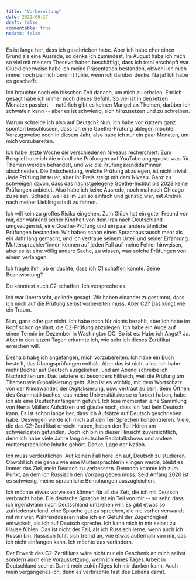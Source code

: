```yaml
---
title: "Vorbereitung"
date: 2022-09-27
draft: false
commentable: true
nodate: false
---
```

Es ist lange her, dass ich geschrieben habe. Aber ich habe eher einen Grund als eine Ausrede, so denke ich zumindest. Im August habe ich mich so viel mit meinem Thesevorhaben beschäftigt, dass ich total erschöpft war. Glücklicherweise habe ich meine Präsentation bestanden, obwohl ich mich immer noch peinlich berührt fühle, wenn ich darüber denke. Na ja! Ich habe es geschafft.

Ich brauchte noch ein bisschen Zeit danach, um mich zu erholen. Ehrlich gesagt habe ich immer noch dieses Gefühl. So viel ist in den letzen Monaten passiert -- natürlich gibt es keinen Mangel an Themen, darüber ich schwafeln kann -- aber es ist schwierig, sich hinzusetzen und zu schreiben. 

Warum schreibe ich also auf Deutsch? Nun, ich habe vor kurzem ganz spontan beschlossen, dass ich eine Goethe-Prüfung ablegen möchte. Vorzugsweise noch in diesem Jahr, also habe ich nur ein paar Monaten, um mich vorzubereiten.

Ich habe letzte Woche die verschiedenen Niveaus recherchiert. Zum Beispiel habe ich die mündliche Prüfungen auf YouTube angeguckt: was für Themen werden behandelt, und wie die Prüfungskandidat*innen abschneiden. Die Entscheidung, welche Prüfung abzulegen, ist nicht trivial. Jede Prüfung ist teuer, aber ihr Preis steigt mit dem Niveau. Ganz zu schweigen davon, dass das nächstgelegene Goethe-Institut bis 2023 keine Prüfungen anbietet. Also habe ich keine Ausrede, noch mal nach Chicago zu reisen. Schade, weil es im Juli so einfach und günstig war, mit Amtrak nach meiner Lieblingsstadt zu fahren.

Ich will kein zu großes Risiko eingehen. Zum Glück hat ein guter Freund von mir, der während seiner Kindheit von dem Iran nach Deutschland umgezogen ist, eine Goethe-Prüfung und ein paar andere ähnliche Prüfungen bestanden. Wir haben schon einen Sprachaustausch mehr als ein Jahr lang gemacht, und ich vertraue seinem Urteil und seiner Erfahrung. Muttersprachler*innen können auf jeden Fall auf meine Fehler hinweisen, aber es ist eine völlig andere Sache, zu wissen, was solche Prüfungen von einem verlangen. 

Ich fragte ihm, ob er dachte, dass ich C1 schaffen konnte. Seine Beantwortung?

Du könntest auch C2 schaffen. Ich verspreche es.

Ich war überrascht, gelinde gesagt. Wir haben einander zugestimmt, dass ich mich auf die Prüfung selbst vorbereiten muss. Aber C2? Das klingt wie ein Traum.

Nun, ganz oder gar nicht. Ich habe noch für nichts bezahlt, aber ich habe im Kopf schon geplant, die C2-Prüfung abzulegen. Ich habe ein Auge auf einen Termin im Dezember in Washington DC. So ist es. Habe ich Angst? Ja. Aber in den letzen Tagen erkannte ich, wie sehr ich dieses Zertifikat erreichen will.

Deshalb habe ich angefangen, mich vorzubereiten. Ich habe ein Buch bestellt, das Übungsprüfungen enthält. Aber das ist nicht alles: ich habe mehr Bücher auf Deutsch ausgeliehen, und am Abend schreibe ich Nachrichten um. Das Letztere ist besonders hilfreich, weil die Prüfung um Themen wie Globalisierung geht. Also ist es wichtig, mit dem Wortschatz von der Klimawandel, der Digitalisierung, usw. vertraut zu sein. Beim Öffnen des Grammatikbuches, das meine Universitätskurse erfordert haben, habe ich als eine Deutschanfängerin gefühlt. Ich lese momentan eine Sammlung von Herta Müllers Aufsätzen und glaube noch, dass ich fast kein Deutsch kann. Es ist schon lange her, dass ich Aufsätze auf Deutsch geschrieben habe. Deswegen werde ich mich auf den Teil Sprechen konzentrieren. Viele, die das C2-Zertifikat erreicht haben, haben den Teil Hören am schwierigsten gefunden. Doch ich bin in dieser Hinsicht zuversichtlich, denn ich habe viele Jahre lang deutsche Radiotalkshows und andere muttersprachliche Inhalte gehört. Danke, Lage der Nation.

Ich muss verdeutlichen: Auf keinen Fall höre ich auf, Deutsch zu studieren. Obwohl ich nie genau wie eine Muttersprachlerin klingen werde, bleibt es immer das Ziel, mein Deutsch zu verbessern. Dennoch komme ich zum Punkt, an dem ich Russisch den Vorrang geben muss. Seid Anfang 2020 ist es schwierig, meine sprachliche Bemühungen auszugleichen.

Ich möchte etwas vorweisen können für all die Zeit, die ich mit Deutsch verbracht habe. Die deutsche Sprache ist ein Teil von mir -- so sehr, dass ich irgendwann nach Deutschland umziehen will. Es gibt etwas so zufriedenstellend, eine Sprache gut zu sprechen, die nie vorher verwandt mit mir war. Währenddessen habe ich ein Gefühl der Zugehörigkeit entwickelt, als ich auf Deutsch spreche. Ich kann mich in mir selbst zu Hause fühlen. Das ist nicht der Fall, als ich Russisch lerne, wenn auch ich Russin bin. Russisch fühlt sich fremd an, wie etwas außerhalb von mir, das ich nicht einfangen kann. Ich möchte das verändern.

Der Erwerb des C2-Zertifikats wäre nicht nur ein Geschenk an mich selbst sondern auch eine Voraussetzung, wenn ich eines Tages Arbeit in Deutschland suche. Damit mein zukünftiges Ich mir danken kann. Auch mein vergangenes ich, denn es verbrachte fast des Lebens damit. 

